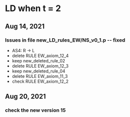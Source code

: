 # LD when t = 2

## Aug 14, 2021
### Issues in file new_LD_rules_EW/NS_v0_1.p -- fixed
- AS4: R -> L
- delete RULE EW_axiom_12_4
- keep new_deleted_rule_02
- delete RULE EW_axiom_12_3
- keep new_deleted_rule_04
- delete RULE EW_axiom_11_3
- check RULE EW_axiom_12_2

## Aug 20, 2021
### check the new version 15